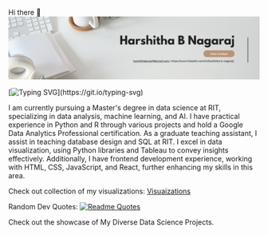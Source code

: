 Hi there 👋
![banner](./banner.png)



[![Typing SVG](https://readme-typing-svg.demolab.com?font=Poppins&weight=600&size=35&pause=1000&color=C6D6F7&width=1035&lines=Hello%2C+I+am+Harshitha+B+Nagaraj+!;I+love+to+extract+Profound+meaning+from+data.;I+enjoy+reading+romcoms+in+my+free+time.;Getting+me+cookies+is+the+quickest+way+to+win+my+heart.)](https://git.io/typing-svg)




I am currently pursuing a Master's degree in data science at RIT, specializing in data analysis, machine learning, and AI. I have practical experience in Python and R through various projects and hold a Google Data Analytics Professional certification. As a graduate teaching assistant, I assist in teaching database design and SQL at RIT. I excel in data visualization, using Python libraries and Tableau to convey insights effectively. Additionally, I have frontend development experience, working with HTML, CSS, JavaScript, and React, further enhancing my skills in this area.

 Check out collection of my visualizations:
<a href="https://public.tableau.com/app/profile/harshitha.b.nagaraj/vizzes" target="_blank">Visuaizations</a>



Random Dev Quotes:
[![Readme Quotes](https://quotes-github-readme.vercel.app/api?type=horizontal&theme=dark)](https://github.com/piyushsuthar/github-readme-quotes)


Check out the showcase of My Diverse Data Science Projects. 

<!--[![Harshitha's GitHub stats](https://github-readme-stats.vercel.app/api?username=harshithabnag7)](https://github.com/harshithabanag7/github-readme-stats) -->
<!--
**harshithabnag7/harshithabnag7** is a ✨ _special_ ✨ repository because its `README.md` (this file) appears on your GitHub profile.

Here are some ideas to get you started:

- 🔭 I’m currently working on ...
- 🌱 I’m currently learning ...
- 👯 I’m looking to collaborate on ...
- 🤔 I’m looking for help with ...
- 💬 Ask me about ...
- 📫 How to reach me: ...
- 😄 Pronouns: ...
- ⚡ Fun fact: ...
-->
